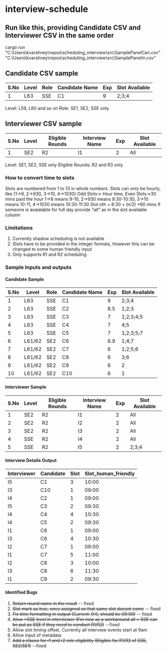 ﻿# interview-schedule
## Run like this, providing Candidate CSV and Interviewer CSV in the same order 
cargo run "C:\Users\kvarshney\repos\scheduling_interview\src\SamplePanelCan.csv" "C:\Users\kvarshney\repos\scheduling_interview\src\SamplePanelIn.csv"

## Candidate CSV sample 
| S.No | Level | Role | Candidate Name | Exp | Slot Available |
|------|-------|------|----------------|-----|----------------|
| 1    | L63   | SSE  | C1             | 9   | 2;3;4          |

Level: L59, L60 and so on
Role: SE1, SE2, SSE only

## Interviewer CSV sample
| S.No | Level | Eligible Rounds | Interview Name | Exp | Slot Available |
|------|-------|----------------|----------------|-----|----------------|
| 1    | SE2   | R2             | I1             | 2   | All            |

Level: SE1, SE2, SSE only
Eligible Rounds: R2 and R3 only


### How to convert time to slots
Slots are numbered from 1 to 13 in whole numbers. 
Slots can only be hourly, like {1->9, 2->930, 3->10, 4->1030} Odd Slots-> Hour time, Even Slots->30 mins past the hour
1->9 means 9-10, 2->930 means 9:30-10:30, 3->10 means 10-11, 4->1030 means 10:30-11:30
Slot nth = 8:30 + (n/2) *60 mins
If someone is avaialable for full day provide *"all"* as in the slot available column

### Limitations
1. Currently shadow scheduling is not available
2. Slots have to be provided in the integer formats, However this can be changed to some human friendly input
3. Only supports R1 and R2 scheduling


### Sample Inputs and outputs

#### Candidate Sample
| S.No | Level    | Role | Candidate Name | Exp | Slot Available |
|------|----------|------|----------------|-----|----------------|
| 1    | L63      | SSE  | C1             | 9   | 2;3;4          |
| 2    | L63      | SSE  | C2             | 8.5 | 1;2;3          |
| 3    | L63      | SSE  | C3             | 7   | 1;2;3;4;5      |
| 4    | L63      | SSE  | C4             | 7   | 4;5            |
| 5    | L63      | SSE  | C5             | 7   | 1;2;3;5;7      |
| 6    | L61/62   | SE2  | C6             | 6.9 | 1;4;7          |
| 7    | L61/62   | SE2  | C7             | 6   | 1;2;5;6        |
| 8    | L61/62   | SE2  | C8             | 6   | 3;6            |
| 9    | L61/62   | SE2  | C9             | 6   | 2              |
| 10   | L61/62   | SE2  | C10            | 6   | 1              |

#### Interviewer Sample
| S.No | Level | Eligible Rounds | Interview Name | Exp | Slot Available |
|------|-------|----------------|----------------|-----|----------------|
| 1    | SE2   | R2             | I1             | 2   | All            |
| 2    | SE2   | R2             | I2             | 2   | All            |
| 3    | SE2   | R2             | I3             | 2   | All            |
| 4    | SSE   | R2             | I4             | 2   | All            |
| 5    | SSE   | R2             | I5             | 2   | 2;3;4          |

#### Interview Details Output 
| Interviewer | Candidate | Slot | Slot_human_friendly |
|-------------|-----------|------|---------------------|
| I5          | C1        | 3    | 10:00               |
| I3          | C10       | 1    | 09:00               |
| I4          | C2        | 1    | 09:00               |
| I5          | C3        | 2    | 09:30               |
| I4          | C4        | 4    | 10:30               |
| I4          | C5        | 2    | 09:30               |
| I1          | C6        | 1    | 09:00               |
| I3          | C6        | 4    | 10:30               |
| I2          | C7        | 1    | 09:00               |
| I1          | C7        | 5    | 11:00               |
| I2          | C8        | 3    | 10:00               |
| I3          | C8        | 6    | 11:30               |
| I1          | C9        | 2    | 09:30               |

#### Identified Bugs
1. ~~Return round name in the result~~ -- fixed
2. ~~Slot mark as true, once assigned so that same slot doesnt come~~ -- fixed
3. ~~Fix time formatting in output (Current: 9:0, should be 09:00)~~ -- fixed
4. ~~Alow >SSE level in interviewer (For now as a workaround all > SSE can be put as SSE if they need to conduct R1/R2)~~ --fixed
5. Allow slot timing offset, Currently all interview events start at 9am
6. Allow input of metadata
7. ~~Add a clause for r1 and r2 role eligibility (Eligible for R1/R2 of SSE, SE2/SE1)~~ --fixed
